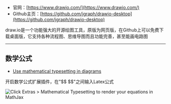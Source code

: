 + 官网：[https://www.drawio.com/](https://www.drawio.com/)
+ Github主页：[https://github.com/jgraph/drawio-desktop](https://github.com/jgraph/drawio-desktop)

draw.io是一个功能强大的开源绘图工具，原版为网页版，在Github上可以免费下载桌面版，它支持各种流程图、思维导图而且功能完善，甚至能画电路图

---
## 数学公式

+ [Use mathematical typesetting in diagrams](https://www.drawio.com/doc/faq/math-typesetting)

开启数学公式扩展插件，在"\$\$ \$\$"之间输入Latex公式

![Click Extras > Mathematical Typesetting to render your equations in MathJax](https://www.drawio.com/assets/img/blog/mathematical-typesetting-enabled.png)